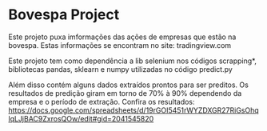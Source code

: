 <h1>Bovespa Project</h1>

Este projeto puxa imformações das ações de empresas que estão na bovespa. Estas informações se encontram no site: tradingview.com 

Este projeto tem como dependência a lib selenium nos códigos scrapping*, bibliotecas pandas, sklearn e numpy utilizadas no código predict.py

Além disso contém alguns dados extraídos prontos para ser preditos. Os resultados de predição giram em torno de 70% à 90% dependendo da empresa e o período de extração. Confira os resultados: https://docs.google.com/spreadsheets/d/19rGOI5451rWYZDXGR27RiGsOhqlqLJjBAC9ZxrosQOw/edit#gid=2041545820
